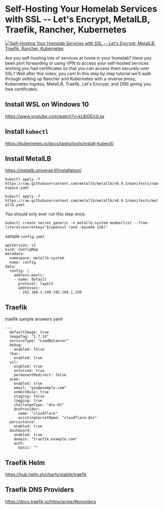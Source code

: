 # Self-Hosting Your Homelab Services with SSL -- Let's Encrypt, MetalLB, Traefik, Rancher, Kubernetes

[![Self-Hosting Your Homelab Services with SSL -- Let's Encrypt, MetalLB, Traefik, Rancher, Kubernetes](http://img.youtube.com/vi/pAM2GBCDGTo/0.jpg)](https://www.youtube.com/watch?v=pAM2GBCDGTo "Self-Hosting Your Homelab Services with SSL -- Let's Encrypt, MetalLB, Traefik, Rancher, Kubernetes")


Are you self-hosting lots of services at home in your homelab?  Have you been port forwarding or using VPN to access your self-hosted services wishing you had certificates so that you can access them securely over SSL?  Well after this video, you can!  In this step by step tutorial we'll walk through setting up Rancher and Kubernetes with a reverse proxy, Kubernetes Ingress, MetalLB, Traefik, Let's Encrypt, and DNS giving you free certificates.   


## Install WSL on Windows 10

https://www.youtube.com/watch?v=kL8iGErULiw


## Install `kubectl`

https://kubernetes.io/docs/tasks/tools/install-kubectl/


## Install MetalLB

https://metallb.universe.tf/installation/

`kubectl apply -f https://raw.githubusercontent.com/metallb/metallb/v0.9.3/manifests/namespace.yaml`

`kubectl apply -f https://raw.githubusercontent.com/metallb/metallb/v0.9.3/manifests/metallb.yaml`

You should only ever run this step once.

`kubectl create secret generic -n metallb-system memberlist --from-literal=secretkey="$(openssl rand -base64 128)"`


sample `config.yaml`

```
apiVersion: v1
kind: ConfigMap
metadata:
  namespace: metallb-system
  name: config
data:
  config: |
    address-pools:
    - name: default
      protocol: layer2
      addresses:
      - 192.168.1.240-192.168.1.250
```

## Traefik

traefik sample answers yaml



```
---
  defaultImage: true
  imageTag: "1.7.14"
  serviceType: "LoadBalancer"
  debug: 
    enabled: false
  rbac: 
    enabled: true
  ssl: 
    enabled: true
    enforced: true
    permanentRedirect: false
  acme: 
    enabled: true
    email: "you@example.com"
    onHostRule: true
    staging: false
    logging: true
    challengeType: "dns-01"
    dnsProvider:
      name: "cloudflare"
      existingSecretName: "cloudflare-dns"
  persistence: 
    enabled: true
  dashboard: 
    enabled: true
    domain: "traefik.example.com"
    auth: 
      basic: ""
```


## Traefik Helm

https://hub.helm.sh/charts/stable/traefik



## Traefik DNS Providers


https://docs.traefik.io/https/acme/#providers
